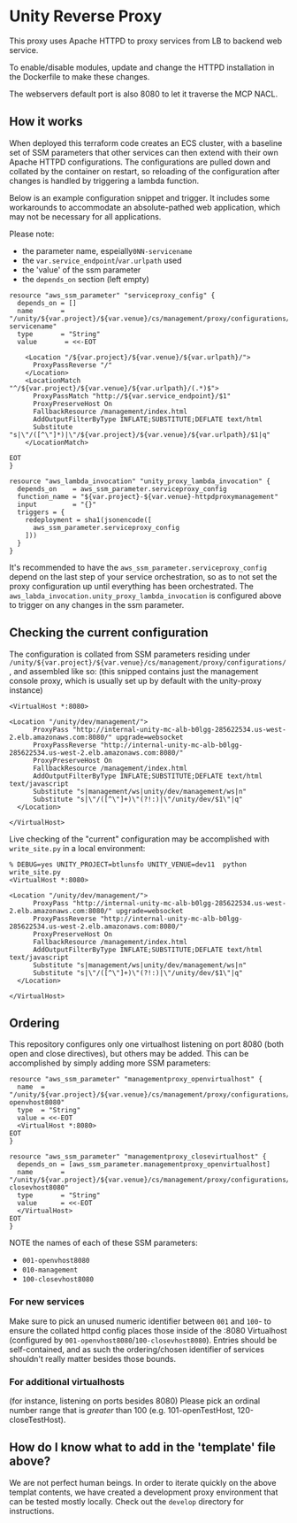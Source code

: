 # Unity Reverse Proxy

This proxy uses Apache HTTPD to proxy services from LB to backend web service.

To enable/disable modules, update and change the HTTPD installation in the Dockerfile to make these changes. 

The webservers default port is also 8080 to let it traverse the MCP NACL.

## How it works

When deployed this terraform code creates an ECS cluster, with a baseline set of SSM parameters that other services can then extend with their own Apache HTTPD configurations. The configurations are pulled down and collated by the container on restart, so reloading of the configuration after changes is handled by triggering a lambda function.

Below is an example configuration snippet and trigger. It includes some workarounds to accommodate an absolute-pathed web application, which may not be necessary for all applications.

Please note:
- the parameter name, espeially`0NN-servicename`
- the `var.service_endpoint`/`var.urlpath` used
- the 'value' of the ssm parameter
- the `depends_on` section (left empty)
```
resource "aws_ssm_parameter" "serviceproxy_config" {
  depends_on = []
  name       = "/unity/${var.project}/${var.venue}/cs/management/proxy/configurations/0NN-servicename"
  type       = "String"
  value       = <<-EOT

    <Location "/${var.project}/${var.venue}/${var.urlpath}/">
      ProxyPassReverse "/"
    </Location>
    <LocationMatch "^/${var.project}/${var.venue}/${var.urlpath}/(.*)$">
      ProxyPassMatch "http://${var.service_endpoint}/$1"
      ProxyPreserveHost On
      FallbackResource /management/index.html
      AddOutputFilterByType INFLATE;SUBSTITUTE;DEFLATE text/html
      Substitute "s|\"/([^\"]*)|\"/${var.project}/${var.venue}/${var.urlpath}/$1|q"
    </LocationMatch>

EOT
}

resource "aws_lambda_invocation" "unity_proxy_lambda_invocation" {
  depends_on    = aws_ssm_parameter.serviceproxy_config
  function_name = "${var.project}-${var.venue}-httpdproxymanagement"
  input         = "{}"
  triggers = {
    redeployment = sha1(jsonencode([
      aws_ssm_parameter.serviceproxy_config
    ]))
  }
}
```
It's recommended to have the `aws_ssm_parameter.serviceproxy_config` depend on the last step of your service orchestration, so as to not set the proxy configuration up until everything has been orchestrated. The `aws_labda_invocation.unity_proxy_lambda_invocation` is configured above to trigger on any changes in the ssm parameter.

## Checking the current configuration

The configuration is collated from SSM parameters residing under `/unity/${var.project}/${var.venue}/cs/management/proxy/configurations/`, and assembled like so:
(this snipped contains just the management console proxy, which is usually set up by default with the unity-proxy instance)
```
<VirtualHost *:8080>

<Location "/unity/dev/management/">
      ProxyPass "http://internal-unity-mc-alb-b0lgg-285622534.us-west-2.elb.amazonaws.com:8080/" upgrade=websocket
      ProxyPassReverse "http://internal-unity-mc-alb-b0lgg-285622534.us-west-2.elb.amazonaws.com:8080/"
      ProxyPreserveHost On
      FallbackResource /management/index.html
      AddOutputFilterByType INFLATE;SUBSTITUTE;DEFLATE text/html text/javascript
      Substitute "s|management/ws|unity/dev/management/ws|n"
      Substitute "s|\"/([^\"]+)\"(?!:)|\"/unity/dev/$1\"|q"
  </Location>

</VirtualHost>
```

Live checking of the "current" configuration may be accomplished with `write_site.py` in a local environment:
```
% DEBUG=yes UNITY_PROJECT=btlunsfo UNITY_VENUE=dev11  python write_site.py
<VirtualHost *:8080>

<Location "/unity/dev/management/">
      ProxyPass "http://internal-unity-mc-alb-b0lgg-285622534.us-west-2.elb.amazonaws.com:8080/" upgrade=websocket
      ProxyPassReverse "http://internal-unity-mc-alb-b0lgg-285622534.us-west-2.elb.amazonaws.com:8080/"
      ProxyPreserveHost On
      FallbackResource /management/index.html
      AddOutputFilterByType INFLATE;SUBSTITUTE;DEFLATE text/html text/javascript
      Substitute "s|management/ws|unity/dev/management/ws|n"
      Substitute "s|\"/([^\"]+)\"(?!:)|\"/unity/dev/$1\"|q"
  </Location>

</VirtualHost>

```

## Ordering

This repository configures only one virtualhost listening on port 8080 (both open and close directives), but others may be added. This can be accomplished by simply adding more SSM parameters:
```
resource "aws_ssm_parameter" "managementproxy_openvirtualhost" {
  name  = "/unity/${var.project}/${var.venue}/cs/management/proxy/configurations/001-openvhost8080"
  type  = "String"
  value = <<-EOT
  <VirtualHost *:8080>
EOT
}

resource "aws_ssm_parameter" "managementproxy_closevirtualhost" {
  depends_on = [aws_ssm_parameter.managementproxy_openvirtualhost]
  name       = "/unity/${var.project}/${var.venue}/cs/management/proxy/configurations/100-closevhost8080"
  type       = "String"
  value      = <<-EOT
  </VirtualHost>
EOT
}
```
NOTE the names of each of these SSM parameters:
 - `001-openvhost8080`
 - `010-management`
 - `100-closevhost8080`

### For new services
Make sure to pick an unused numeric identifier between `001` and `100`- to ensure the collated httpd config places those inside of the :8080 Virtualhost (configured by `001-openvhost8080`/`100-closevhost8080`). Entries should be self-contained, and as such the ordering/chosen identifier of services shouldn't really matter besides those bounds.

### For additional virtualhosts
(for instance, listening on ports besides 8080)
Please pick an ordinal number range that is *greater* than 100 (e.g. 101-openTestHost, 120-closeTestHost).

## How do I know what to add in the 'template' file above?
We are not perfect human beings. In order to iterate quickly on the above templat contents, we have created a development proxy environment that can be tested mostly locally. Check out the `develop` directory for instructions.
